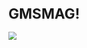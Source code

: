 # GMSMAG!
<img src="https://github.com/user-attachments/assets/79116cf3-1538-4451-8fb1-1d13581c2d13" />
